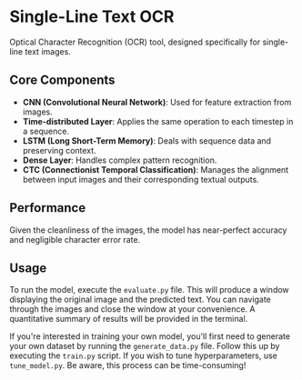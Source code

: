 # Single-Line Text OCR

Optical Character Recognition (OCR) tool, designed specifically for single-line text images.

## Core Components

- **CNN (Convolutional Neural Network)**: Used for feature extraction from images.
- **Time-distributed Layer**: Applies the same operation to each timestep in a sequence.
- **LSTM (Long Short-Term Memory)**: Deals with sequence data and preserving context.
- **Dense Layer**: Handles complex pattern recognition.
- **CTC (Connectionist Temporal Classification)**: Manages the alignment between input images and their corresponding textual outputs.

## Performance

Given the cleanliness of the images, the model has near-perfect accuracy and negligible character error rate.

## Usage

To run the model, execute the `evaluate.py` file. This will produce a window displaying the original image and the predicted text. You can navigate through the images and close the window at your convenience. A quantitative summary of results will be provided in the terminal.

If you're interested in training your own model, you'll first need to generate your own dataset by running the `generate_data.py` file. Follow this up by executing the `train.py` script. If you wish to tune hyperparameters, use `tune_model.py`. Be aware, this process can be time-consuming!

